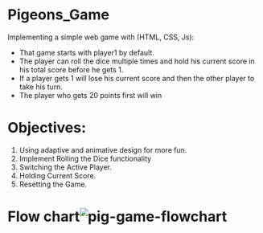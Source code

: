 # Pigeons_Game
Implementing a simple web game with (HTML, CSS, Js):
- That game starts with player1 by default.
- The player can roll the dice multiple times and hold his current score in his total score before he gets 1.
- If a player gets 1 will lose his current score and then the other player to take his turn.
- The player who gets 20 points first will win

# Objectives:
1) Using adaptive and animative design for more fun.
2) Implement Rolling the Dice functionality
3) Switching the Active Player.
4) Holding Current Score.
5) Resetting the Game.

# Flow chart![pig-game-flowchart](https://user-images.githubusercontent.com/75391814/226435430-33e9d634-2b91-44e2-a30f-719cb47a9f72.png)


